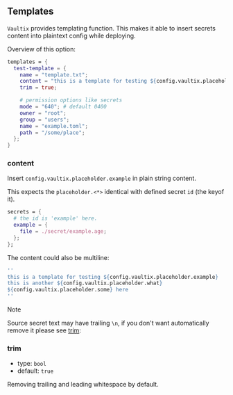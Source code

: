 ## Templates

`Vaultix` provides templating function. This makes it able to insert secrets content into plaintext config while deploying.

Overview of this option:

```nix
templates = {
  test-template = {
    name = "template.txt";
    content = "this is a template for testing ${config.vaultix.placeholder.example}";
    trim = true;

    # permission options like secrets
    mode = "640"; # default 0400
    owner = "root";
    group = "users";
    name = "example.toml";
    path = "/some/place";
  };
}
```


### content


Insert `config.vaultix.placeholder.example` in plain string content.

This expects the `placeholder.<*>` identical with defined secret `id` (the keyof it).

<div id="id-state"></div>

```nix
secrets = {
  # the id is 'example' here.
  example = {
    file = ./secret/example.age;
  };
};
```

The content could also be multiline:
```nix
''
this is a template for testing ${config.vaultix.placeholder.example}
this is another ${config.vaultix.placeholder.what}
${config.vaultix.placeholder.some} here
''
```

> [!NOTE]
> Source secret text may have trailing `\n`, if you don't want automatically remove it please see [trim](#trim):

### trim

+ type: `bool`
+ default: `true`

Removing trailing and leading whitespace by default.
